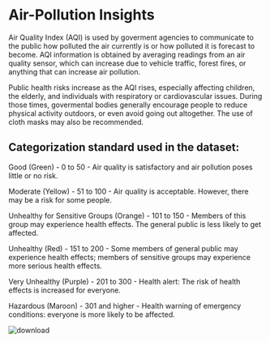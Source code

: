 # Air-Pollution Insights
Air Quality Index (AQI) is used by goverment agencies to communicate to the public how polluted the air currently is or how polluted it is forecast to become.
AQI information is obtained by averaging readings from an air quality sensor, which can increase due to vehicle traffic, forest fires, or anything that can increase air pollution.

Public health risks increase as the AQI rises, especially affecting children, the elderly, and individuals with respiratory or cardiovascular issues.
During those times, govermental bodies generally encourage people to reduce physical activity outdoors, or even avoid going out altogether. The use of cloth masks may also be recommended.


## Categorization standard used in the dataset:

Good (Green) - 0 to 50 - Air quality is satisfactory and air pollution poses little or no risk.

Moderate (Yellow) - 51 to 100 - Air quality is acceptable. However, there may be a risk for some people.

Unhealthy for Sensitive Groups (Orange) - 101 to 150 - Members of this group may experience health effects. The general public is less likely to get affected.

Unhealthy (Red) - 151 to 200 - Some members of general public may experience health effects; members of sensitive groups may experience more serious health effects.

Very Unhealthy (Purple) - 201 to 300 - Health alert: The risk of health effects is increased for everyone.

Hazardous (Maroon) - 301 and higher - Health warning of emergency conditions: everyone is more likely to be affected.

![download](https://github.com/ishanitiwari88/Air-Pollution-EDA/assets/130374031/bed20040-11dd-436d-ae78-264b15097c01)

